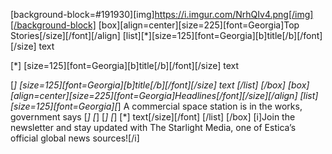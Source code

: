 [background-block=#191930][img]https://i.imgur.com/NrhQIv4.png[/img][/background-block]
[box][align=center][size=225][font=Georgia]Top Stories[/size][/font][/align]
[list][*][size=125][font=Georgia][b]title[/b][/font][/size]
text

[*] [size=125][font=Georgia][b]title[/b][/font][/size]
text

[*] [size=125][font=Georgia][b]title[/b][/font][/size]
text
[/list]
[/box]
[box]
[align=center][size=225][font=Georgia]Headlines[/font][/size][/align]
[list][size=125][font=Georgia][*] A commercial space station is in the works, government says
[*]
[*]
[*]
[*]
[*] text[/size][/font]
[/list]
[/box]
[i]Join the newsletter and stay updated with The Starlight Media, one of Estica’s official global news sources![/i]
